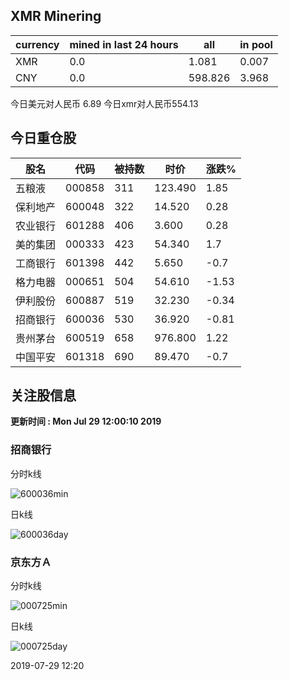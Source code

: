## XMR Minering

|currency|mined in last 24 hours|all|in pool|
|---|---|---|---|
|XMR|0.0|1.081|0.007|
|CNY|0.0|598.826|3.968|

今日美元对人民币 6.89	今日xmr对人民币554.13


## 今日重仓股 

|股名|代码|被持数|时价|涨跌%|
|---|---|---|---|---|
|五粮液|000858|311|123.490|1.85|
|保利地产|600048|322|14.520|0.28|
|农业银行|601288|406|3.600|0.28|
|美的集团|000333|423|54.340|1.7|
|工商银行|601398|442|5.650|-0.7|
|格力电器|000651|504|54.610|-1.53|
|伊利股份|600887|519|32.230|-0.34|
|招商银行|600036|530|36.920|-0.81|
|贵州茅台|600519|658|976.800|1.22|
|中国平安|601318|690|89.470|-0.7|

## 关注股信息
**更新时间 : Mon Jul 29 12:00:10 2019**
### 招商银行 
分时k线

![600036min](http://image.sinajs.cn/newchart/min/n/sh600036.gif)

日k线

![600036day](http://image.sinajs.cn/newchart/daily/n/sh600036.gif)

### 京东方Ａ 
分时k线

![000725min](http://image.sinajs.cn/newchart/min/n/sz000725.gif)

日k线

![000725day](http://image.sinajs.cn/newchart/daily/n/sz000725.gif)

2019-07-29 12:20